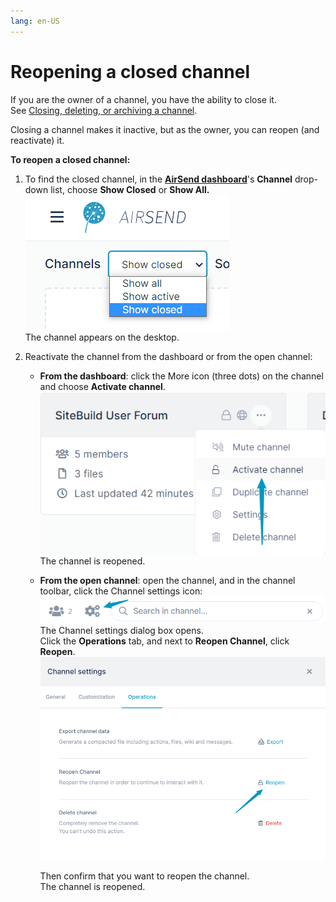 ```yaml
---
lang: en-US
---
```


# Reopening a closed channel

If you are the owner of a channel, you have the ability to close it. See [Closing, deleting, or archiving a channel](/channels/closing-deleting-or-archiving-a-channel).  
  
Closing a channel makes it inactive, but as the owner, you can reopen (and reactivate) it. 

**To reopen a closed channel:**

1.  To find the closed channel, in the **[AirSend dashboard](/using-airsend/airsend-dashboard)**'s **Channel** drop-down list, choose **Show Closed** or **Show All.   
    ![Channels drop-down list in dashboard](../assets/channels/reopening-a-closed-channel/channels-drop-down-list-in-dashboard.png)**   
    The channel appears on the desktop.
2.  Reactivate the channel from the dashboard or from the open channel:  
      
    -   **From the dashboard**: click the More icon (three dots) on the channel and choose **Activate channel**.  
        ![Click the More icon and choose Activate channel.](../assets/channels/reopening-a-closed-channel/click-the-more-icon-and-choose-activate-channel.png)  
        The channel is reopened.  
          
    -   **From the open channel**: open the channel, and in the channel toolbar, click the Channel settings icon:  
        ![Click Channel Settings icon](../assets/channels/reopening-a-closed-channel/click-channel-settings-icon.png)  
        The Channel settings dialog box opens.  
        Click the **Operations** tab, and next to **Reopen Channel**, click **Reopen**.
        ![Reopen channel in Channel Settings dialog box](../assets/channels/reopening-a-closed-channel/reopen-channel-in-channel-settings-dialog-box.png)  
    
        Then confirm that you want to reopen the channel.  
        The channel is reopened.